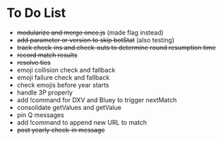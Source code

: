 # To Do List
- ~~modularize and merge once.js~~ (made flag instead)
- ~~add parameter or version to skip botStat~~ (also testing)
- ~~track check-ins and check-outs to determine round resumption time~~
- ~~record match results~~
- ~~resolve ties~~
- emoji collision check and fallback
- emoji failure check and fallback
- check emojis before year starts
- handle 3P properly
- add !command for DXV and Bluey to trigger nextMatch
- consolidate getValues and getValue
- pin Q messages
- add !command to append new URL to match
- ~~post yearly check-in message~~